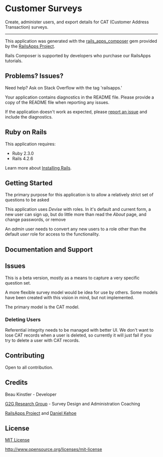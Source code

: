 Customer Surveys
================

Create, administer users, and export details for CAT (Customer Address Transaction) surveys.




------------
This application was generated with the [rails_apps_composer](https://github.com/RailsApps/rails_apps_composer) gem
provided by the [RailsApps Project](http://railsapps.github.io/).

Rails Composer is supported by developers who purchase our RailsApps tutorials.

Problems? Issues?
-----------

Need help? Ask on Stack Overflow with the tag 'railsapps.'

Your application contains diagnostics in the README file. Please provide a copy of the README file when reporting any issues.

If the application doesn't work as expected, please [report an issue](https://github.com/RailsApps/rails_apps_composer/issues)
and include the diagnostics.

Ruby on Rails
-------------

This application requires:

- Ruby 2.3.0
- Rails 4.2.6

Learn more about [Installing Rails](http://railsapps.github.io/installing-rails.html).

Getting Started
---------------
The primary purpose for this application is to allow a relatively strict set of questions to be asked

This application uses _Devise_ with roles.
In it's default and current form, a new user can sign up, but do little more than read the _About_ page, and change passwords, or remove

An _admin_ user needs to convert any new users to a role other than the default _user_ role for access to the functionality.



Documentation and Support
-------------------------

Issues
-------------
This is a beta version, mostly as a means to capture a very specific question set.

A more flexible survey model would be idea for use by others.  Some models have been created with this vision in mind, but not implemented.

The primary model is the CAT model.

### Deleting Users
Referential integrity needs to be managed with better UI.  We don't want to lose CAT records when a user is deleted, so currently it will just fail if you try to delete a user with CAT records.


Contributing
------------
Open to all contribution.


Credits
-------
Beau Kinstler - Developer

[G2G Research Group](www.g2gresearch.com) - Survey Design and Administration Coaching

[RailsApps Project](http://railsapps.github.io/) and [Daniel Kehoe](https://github.com/DanielKehoe)


License
-------
[MIT License](https://opensource.org/licenses/mit-license)

http://www.opensource.org/licenses/mit-license
